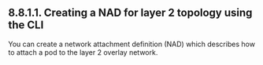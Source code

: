 ## 8.8.1.1. Creating a NAD for layer 2 topology using the CLI

You can create a network attachment definition (NAD) which describes how to attach a pod to the layer 2 overlay network.

